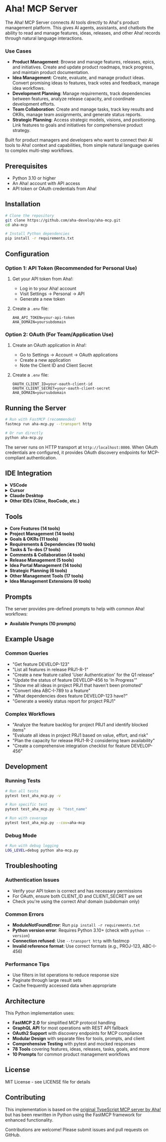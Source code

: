# Aha! MCP Server

The Aha! MCP Server connects AI tools directly to Aha!'s product management platform. This gives AI agents, assistants, and chatbots the ability to read and manage features, ideas, releases, and other Aha! records through natural language interactions.

### Use Cases

- **Product Management**: Browse and manage features, releases, epics, and initiatives. Create and update product roadmaps, track progress, and maintain product documentation.
- **Idea Management**: Create, evaluate, and manage product ideas. Convert promising ideas to features, track votes and feedback, manage idea workflows.
- **Development Planning**: Manage requirements, track dependencies between features, analyze release capacity, and coordinate development efforts.
- **Team Collaboration**: Create and manage tasks, track key results and OKRs, manage team assignments, and generate status reports.
- **Strategic Planning**: Access strategic models, visions, and positioning. Link features to goals and initiatives for comprehensive product strategy.

Built for product managers and developers who want to connect their AI tools to Aha! context and capabilities, from simple natural language queries to complex multi-step workflows.

## Prerequisites

- Python 3.10 or higher
- An Aha! account with API access
- API token or OAuth credentials from Aha!

## Installation

```bash
# Clone the repository
git clone https://github.com/aha-develop/aha-mcp.git
cd aha-mcp

# Install Python dependencies
pip install -r requirements.txt
```

## Configuration

### Option 1: API Token (Recommended for Personal Use)

1. Get your API token from Aha!:
   - Log in to your Aha! account
   - Visit Settings → Personal → API
   - Generate a new token

2. Create a `.env` file:
   ```env
   AHA_API_TOKEN=your-api-token
   AHA_DOMAIN=yoursubdomain
   ```

### Option 2: OAuth (For Team/Application Use)

1. Create an OAuth application in Aha!:
   - Go to Settings → Account → OAuth applications
   - Create a new application
   - Note the Client ID and Client Secret

2. Create a `.env` file:
   ```env
   OAUTH_CLIENT_ID=your-oauth-client-id
   OAUTH_CLIENT_SECRET=your-oauth-client-secret
   AHA_DOMAIN=yoursubdomain
   ```

## Running the Server

```bash
# Run with FastMCP (recommended)
fastmcp run aha-mcp.py --transport http

# Or run directly
python aha-mcp.py
```

The server runs on HTTP transport at `http://localhost:8000`. When OAuth credentials are configured, it provides OAuth discovery endpoints for MCP-compliant authentication.

## IDE Integration

<details>
<summary><b>VSCode</b></summary>

Add this to your `.vscode/settings.json`:

```json
{
  "mcp": {
    "servers": {
      "aha-mcp": {
        "command": "python",
        "args": ["/path/to/aha-mcp.py"],
        "env": {
          "AHA_API_TOKEN": "your-api-token",
          "AHA_DOMAIN": "yoursubdomain"
        }
      }
    }
  }
}
```

For more secure token management, consider using environment variables or a secure credential store instead of hardcoding tokens.
</details>

<details>
<summary><b>Cursor</b></summary>

1. Go to Cursor Settings > MCP
2. Click + Add new Global MCP Server
3. Add a configuration similar to:

```json
{
  "mcpServers": {
    "aha-mcp": {
      "command": "python",
      "args": ["/path/to/aha-mcp.py"],
      "env": {
        "AHA_API_TOKEN": "your-api-token",
        "AHA_DOMAIN": "yoursubdomain"
      }
    }
  }
}
```
</details>

<details>
<summary><b>Claude Desktop</b></summary>

Add to your `claude_desktop_config.json`:

```json
{
  "mcpServers": {
    "aha-mcp": {
      "command": "python",
      "args": ["/path/to/aha-mcp.py"],
      "env": {
        "AHA_API_TOKEN": "your-api-token",
        "AHA_DOMAIN": "yoursubdomain"
      }
    }
  }
}
```
</details>

<details>
<summary><b>Other IDEs (Cline, RooCode, etc.)</b></summary>

Most MCP-compatible IDEs follow a similar configuration pattern. Add to your IDE's MCP configuration:

```json
{
  "mcpServers": {
    "aha-mcp": {
      "command": "python",
      "args": ["/path/to/aha-mcp.py"],
      "env": {
        "AHA_API_TOKEN": "your-api-token",
        "AHA_DOMAIN": "yoursubdomain"
      }
    }
  }
}
```
</details>

## Tools

<!-- START AUTOMATED TOOLS -->
<details>
<summary><b>Core Features (14 tools)</b></summary>

- **get_record** - Get an Aha! record by reference (features, requirements, ideas)
  - `reference`: Reference number (e.g., "DEVELOP-123", "ADT-123-1", "ABC-I-123") (string, required)

- **get_page** - Get an Aha! page by reference
  - `reference`: Page reference number (e.g., "ABC-N-213") (string, required)
  - `includeParent`: Include parent page information (boolean, optional)

- **search_documents** - Search Aha! documents
  - `query`: Search query string (string, required)
  - `searchableType`: Type of document to search (default: "Page") (string, optional)

- **create_feature** - Create a new feature
  - `releaseId`: ID or reference of the release (string, required)
  - `name`: Feature name (string, required)
  - `description`: Feature description in markdown (string, optional)
  - `assignedToUserId`: ID of user to assign to (string, optional)
  - `tags`: Array of tags (string[], optional)
  - `workflowStatusId`: Workflow status ID (string, optional)
  - `epicId`: Epic ID or reference (string, optional)
  - `teamId`: Team ID (string, optional)

- **update_feature** - Update an existing feature
  - `id`: Feature ID or reference (string, required)
  - `name`: New feature name (string, optional)
  - `description`: New description (string, optional)
  - `workflowStatusId`: New workflow status ID (string, optional)
  - `assignedToUserId`: User ID to reassign to (string, optional)
  - `assignedToUserEmail`: User email to reassign to (string, optional)
  - `tags`: New tags (string[], optional)

- **delete_feature** - Delete a feature
  - `id`: Feature ID or reference to delete (string, required)

- **list_features** - List features with filters
  - `releaseId`: Filter by release (string, optional)
  - `epicId`: Filter by epic (string, optional)
  - `projectId`: Filter by project (string, optional)
  - `page`: Page number (number, optional)
  - `perPage`: Items per page (number, optional)

- **get_feature_details** - Get detailed feature information
  - `id`: Feature ID or reference (string, required)

- **get_idea** - Get an idea by ID or reference
  - `id`: Idea ID or reference (e.g., "ABC-I-123") (string, required)

- **list_ideas** - List ideas for a project
  - `projectId`: Project ID or reference (string, required)
  - `assignedToUserId`: Filter by assigned user (string, optional)
  - `promoted`: Filter by promotion status (boolean, optional)
  - `visibility`: Filter by visibility (string, optional)
  - `page`: Page number (number, optional)
  - `perPage`: Items per page (number, optional)

- **create_idea** - Create a new idea
  - `projectId`: Project ID or reference (string, required)
  - `name`: Idea name (string, required)
  - `assignedToUserId`: User ID to assign to (string, optional)
  - `workflowStatusId`: Workflow status ID (string, optional)

- **update_idea** - Update an existing idea
  - `id`: Idea ID or reference (string, required)
  - `name`: New idea name (string, optional)
  - `assignedToUserId`: User ID to reassign to (string, optional)
  - `workflowStatusId`: New workflow status ID (string, optional)

- **delete_idea** - Delete an idea
  - `id`: Idea ID or reference to delete (string, required)

- **introspection** - Explore Aha! GraphQL API schema
  - `queryType`: Type of introspection (default: "list-types") (string, optional)
  - `typeName`: Name of type to explore (string, optional)
  - `searchTerm`: Search term for filtering (string, optional)
  - `maxResults`: Maximum results to return (number, optional)
</details>

<details>
<summary><b>Project Management (14 tools)</b></summary>

- **list_projects** - List projects/workspaces
  - `teamsOnly`: Show only teams (boolean, optional)
  - `page`: Page number (number, optional)
  - `perPage`: Items per page (number, optional)

- **list_epics** - List epics
  - `projectId`: Filter by project (string, optional)
  - `releaseId`: Filter by release (string, optional)
  - `page`: Page number (number, optional)
  - `perPage`: Items per page (number, optional)

- **create_epic** - Create an epic
  - `releaseId`: Release ID or reference (string, required)
  - `name`: Epic name (string, required)
  - `description`: Epic description (string, optional)
  - `assignedToUserId`: User ID to assign to (string, optional)

- **update_epic** - Update an epic
  - `id`: Epic ID or reference (string, required)
  - `name`: New name (string, optional)
  - `description`: New description (string, optional)
  - `workflowStatusId`: New workflow status (string, optional)
  - `assignedToUserId`: User to reassign to (string, optional)

- **delete_epic** - Delete an epic
  - `id`: Epic ID or reference (string, required)

- **list_releases** - List releases
  - `projectId`: Filter by project (string, optional)
  - `page`: Page number (number, optional)
  - `perPage`: Items per page (number, optional)

- **create_release** - Create a release
  - `projectId`: Project ID or reference (string, required)
  - `name`: Release name (string, required)
  - `description`: Release description (string, optional)
  - `releaseDate`: Release date (string, optional)
  - `startDate`: Start date (string, optional)

- **update_release** - Update a release
  - `id`: Release ID or reference (string, required)
  - `name`: New name (string, optional)
  - `description`: New description (string, optional)
  - `releaseDate`: New release date (string, optional)
  - `startDate`: New start date (string, optional)

- **delete_release** - Delete a release
  - `id`: Release ID or reference (string, required)

- **duplicate_release** - Copy release structure
  - `id`: Release ID to duplicate (string, required)

- **list_initiatives** - List initiatives
  - `projectId`: Filter by project (string, optional)
  - `page`: Page number (number, optional)
  - `perPage`: Items per page (number, optional)

- **create_initiative** - Create an initiative
  - `projectId`: Project ID or reference (string, required)
  - `name`: Initiative name (string, required)
  - `description`: Initiative description (string, optional)
  - `assignedToUserId`: User ID to assign to (string, optional)

- **update_initiative** - Update an initiative
  - `id`: Initiative ID or reference (string, required)
  - `name`: New name (string, optional)
  - `description`: New description (string, optional)
  - `workflowStatusId`: New workflow status (string, optional)
  - `assignedToUserId`: User to reassign to (string, optional)

- **delete_initiative** - Delete an initiative
  - `id`: Initiative ID or reference (string, required)
</details>

<details>
<summary><b>Goals & OKRs (11 tools)</b></summary>

- **list_goals** - List goals
  - `projectId`: Filter by project (string, optional)
  - `page`: Page number (number, optional)
  - `perPage`: Items per page (number, optional)

- **create_goal** - Create a goal
  - `projectId`: Project ID or reference (string, required)
  - `name`: Goal name (string, required)
  - `metricName`: Metric name (string, optional)
  - `workflowStatusId`: Workflow status ID (string, optional)

- **update_goal** - Update a goal
  - `id`: Goal ID or reference (string, required)
  - `name`: New name (string, optional)
  - `metricName`: New metric name (string, optional)
  - `workflowStatusId`: New workflow status (string, optional)

- **delete_goal** - Delete a goal
  - `id`: Goal ID or reference (string, required)

- **list_key_results** - List key results for a goal
  - `goalId`: Goal ID or reference (string, required)

- **create_key_result** - Create a key result
  - `goalId`: Goal ID or reference (string, required)
  - `name`: Key result name (string, required)
  - `startingMetric`: Starting metric value (string, optional)
  - `targetMetric`: Target metric value (string, optional)
  - `assignedToUserEmail`: User email to assign to (string, optional)
  - `workflowStatusName`: Workflow status name (string, optional)

- **get_key_result** - Get key result details
  - `keyResultId`: Key result ID (string, required)

- **update_key_result** - Update a key result
  - `keyResultId`: Key result ID (string, required)
  - `name`: New name (string, optional)
  - `currentMetric`: Current metric value (string, optional)
  - `startingMetric`: New starting metric (string, optional)
  - `targetMetric`: New target metric (string, optional)
  - `assignedToUserEmail`: User to reassign to (string, optional)
  - `workflowStatusName`: New workflow status (string, optional)

- **delete_key_result** - Delete a key result
  - `keyResultId`: Key result ID (string, required)

- **update_key_result_progress** - Update key result progress
  - `keyResultId`: Key result ID (string, required)
  - `currentMetric`: Current metric value (string, required)

- **convert_feature_to_epic** - Convert feature to epic
  - `id`: Feature ID or reference (string, required)
</details>

<details>
<summary><b>Requirements & Dependencies (10 tools)</b></summary>

- **list_requirements** - List requirements
  - `projectId`: Filter by project (string, optional)
  - `page`: Page number (number, optional)
  - `perPage`: Items per page (number, optional)

- **create_requirement** - Create a requirement
  - `featureId`: Feature ID or reference (string, required)
  - `name`: Requirement name (string, required)
  - `description`: Requirement description (string, optional)
  - `assignedToUserId`: User ID to assign to (string, optional)
  - `originalEstimate`: Original estimate (string, optional)
  - `initialEstimate`: Initial estimate (string, optional)
  - `position`: Position in list (number, optional)

- **update_requirement** - Update a requirement
  - `id`: Requirement ID or reference (string, required)
  - `name`: New name (string, optional)
  - `description`: New description (string, optional)
  - `workflowStatusId`: New workflow status (string, optional)
  - `assignedToUserId`: User to reassign to (string, optional)
  - `originalEstimate`: New original estimate (string, optional)
  - `remainingEstimate`: Remaining estimate (string, optional)
  - `workDone`: Work done (string, optional)

- **delete_requirement** - Delete a requirement
  - `id`: Requirement ID or reference (string, required)

- **list_record_links** - List dependencies between records
  - `recordType`: Type of record (string, required)
  - `recordId`: Record ID or reference (string, required)
  - `parentAndChildLinks`: Include both directions (boolean, optional)

- **create_record_link** - Create dependency relationship
  - `parentRecordType`: Parent record type (string, required)
  - `parentRecordId`: Parent record ID (string, required)
  - `childRecordType`: Child record type (string, required)
  - `childRecordId`: Child record ID (string, required)
  - `linkType`: Type of link (number, required)

- **get_record_link** - Get link details
  - `recordLinkId`: Record link ID (string, required)

- **delete_record_link** - Remove dependency
  - `recordLinkId`: Record link ID (string, required)

- **list_record_links_for_type** - Get links by record type
  - `recordType`: Type of record (string, required)
  - `linkType`: Filter by link type (number, optional)

- **update_feature_tags** - Update feature tags
  - `id`: Feature ID or reference (string, required)
  - `tags`: Comma-separated tags (string, required)
</details>

<details>
<summary><b>Tasks & To-dos (7 tools)</b></summary>

- **create_task** - Create a task
  - `recordType`: Type of record to attach to (string, required)
  - `recordId`: Record ID to attach to (string, required)
  - `name`: Task name (string, required)
  - `description`: Task description (string, optional)
  - `dueDate`: Due date (string, optional)
  - `assignedToUserEmail`: User email to assign to (string, optional)

- **list_tasks** - List tasks
  - `assignedToUserId`: Filter by assigned user (string, optional)
  - `completed`: Filter by completion status (boolean, optional)
  - `page`: Page number (number, optional)
  - `perPage`: Items per page (number, optional)

- **get_task** - Get task details
  - `taskId`: Task ID (string, required)

- **update_task** - Update a task
  - `taskId`: Task ID (string, required)
  - `name`: New name (string, optional)
  - `description`: New description (string, optional)
  - `dueDate`: New due date (string, optional)
  - `completed`: Completion status (boolean, optional)
  - `assignedToUserEmail`: User to reassign to (string, optional)

- **delete_task** - Delete a task
  - `taskId`: Task ID (string, required)

- **complete_task** - Mark task complete/incomplete
  - `taskId`: Task ID (string, required)
  - `completed`: Completion status (boolean, optional)

- **list_tasks_for_record** - Get tasks for specific record
  - `recordType`: Type of record (string, required)
  - `recordId`: Record ID (string, required)
  - `assignedToUserId`: Filter by assigned user (string, optional)
  - `completed`: Filter by completion status (boolean, optional)
</details>

<details>
<summary><b>Comments & Collaboration (4 tools)</b></summary>

- **create_comment** - Add comment to record
  - `recordId`: Record ID to comment on (string, required)
  - `body`: Comment content (string, required)
  - `recordType`: Type of record (default: "feature") (string, optional)

- **update_comment** - Edit existing comment
  - `id`: Comment ID (string, required)
  - `body`: New comment content (string, required)

- **delete_comment** - Remove comment
  - `id`: Comment ID (string, required)

- **list_comments** - Get comments for a record
  - `recordId`: Record ID (string, required)
  - `recordType`: Type of record (default: "feature") (string, optional)
  - `page`: Page number (number, optional)
  - `perPage`: Items per page (number, optional)
</details>

<details>
<summary><b>Release Management (5 tools)</b></summary>

- **list_release_phases** - List phases for a release
  - `releaseId`: Release ID or reference (string, required)
  - `phaseType`: Filter by phase type (string, optional)

- **create_release_phase** - Create release phase/milestone
  - `releaseId`: Release ID or reference (string, required)
  - `name`: Phase name (string, required)
  - `description`: Phase description (string, optional)
  - `phaseType`: Type of phase (default: "phase") (string, optional)
  - `startOn`: Start date (string, optional)
  - `endOn`: End date (string, optional)

- **get_release_phase** - Get phase details
  - `phaseId`: Phase ID (string, required)

- **update_release_phase** - Update phase dates/status
  - `phaseId`: Phase ID (string, required)
  - `name`: New name (string, optional)
  - `description`: New description (string, optional)
  - `startOn`: New start date (string, optional)
  - `endOn`: New end date (string, optional)
  - `progress`: Progress percentage (number, optional)

- **delete_release_phase** - Remove phase
  - `phaseId`: Phase ID (string, required)
</details>

<details>
<summary><b>Idea Portal Management (14 tools)</b></summary>

- **create_idea_vote** - Vote for an idea
  - `ideaId`: Idea ID or reference (string, required)
  - `value`: Vote value (number, optional)
  - `userEmail`: Voter email (string, optional)
  - `description`: Vote description (string, optional)
  - `link`: Related link (string, optional)

- **list_idea_votes** - List votes for an idea
  - `ideaId`: Idea ID or reference (string, required)
  - `page`: Page number (number, optional)
  - `perPage`: Items per page (number, optional)

- **get_idea_vote** - Get vote details
  - `ideaId`: Idea ID or reference (string, required)
  - `voteId`: Vote ID (string, required)

- **update_idea_vote** - Modify vote value
  - `ideaId`: Idea ID or reference (string, required)
  - `voteId`: Vote ID (string, required)
  - `value`: New vote value (number, optional)
  - `description`: New description (string, optional)
  - `link`: New link (string, optional)

- **delete_idea_vote** - Remove vote
  - `ideaId`: Idea ID or reference (string, required)
  - `voteId`: Vote ID (string, required)

- **create_proxy_vote** - Create vote on behalf of portal users
  - `ideaId`: Idea ID or reference (string, required)
  - `value`: Vote value (number, required)
  - `voterEmails`: Array of voter emails (string[], required)
  - `description`: Vote description (string, optional)
  - `link`: Related link (string, optional)
  - `ideaOrganizationId`: Organization ID (string, optional)

- **list_idea_portals** - List idea portals
  - `productId`: Product ID or reference (string, required)

- **list_idea_portal_users** - List portal users
  - `ideaPortalId`: Portal ID (string, required)
  - `page`: Page number (number, optional)
  - `perPage`: Items per page (number, optional)

- **create_idea_portal_user** - Add portal user
  - `ideaPortalId`: Portal ID (string, required)
  - `email`: User email (string, required)
  - `firstName`: First name (string, optional)
  - `lastName`: Last name (string, optional)
  - `enabled`: Account enabled status (boolean, optional)
  - `permission`: Permission level (string, optional)
  - `maxEndorsementOverride`: Max endorsement override (number, optional)

- **update_idea_portal_user** - Update user details
  - `ideaPortalId`: Portal ID (string, required)
  - `userId`: User ID (string, required)
  - `firstName`: New first name (string, optional)
  - `lastName`: New last name (string, optional)
  - `enabled`: New enabled status (boolean, optional)
  - `unsubscribed`: Unsubscribe status (boolean, optional)
  - `maxEndorsementOverride`: New max endorsement (number, optional)

- **list_idea_subscriptions** - List idea subscriptions
  - `ideaId`: Idea ID or reference (string, required)
  - `page`: Page number (number, optional)
  - `perPage`: Items per page (number, optional)

- **create_idea_subscription** - Subscribe user to idea
  - `ideaId`: Idea ID or reference (string, required)
  - `userEmail`: User email (string, required)

- **delete_idea_subscription** - Remove subscription
  - `ideaId`: Idea ID or reference (string, required)
  - `subscriptionId`: Subscription ID (string, required)

- **list_idea_categories** - List idea categories
  - `productId`: Product ID or reference (string, required)
</details>

<details>
<summary><b>Strategic Planning (6 tools)</b></summary>

- **list_strategic_models** - List strategy models
  - `page`: Page number (number, optional)
  - `perPage`: Items per page (number, optional)

- **get_strategic_model** - Get model details
  - `modelId`: Model ID (string, required)

- **list_strategic_visions** - List strategic visions
  - `page`: Page number (number, optional)
  - `perPage`: Items per page (number, optional)

- **get_strategic_vision** - Get vision details
  - `visionId`: Vision ID (string, required)

- **list_strategic_positions** - List strategic positions
  - `page`: Page number (number, optional)
  - `perPage`: Items per page (number, optional)

- **get_strategic_position** - Get position details
  - `positionId`: Position ID (string, required)
</details>

<details>
<summary><b>Other Management Tools (17 tools)</b></summary>

- **list_users** - Get workspace users
  - `projectId`: Filter by project (string, optional)
  - `email`: Filter by email (string, optional)

- **create_user** - Add new user
  - `projectId`: Project ID or reference (string, required)
  - `email`: User email (string, required)
  - `firstName`: First name (string, required)
  - `lastName`: Last name (string, required)
  - `role`: User role (string, required)
  - `identityProviderId`: Identity provider ID (string, optional)

- **upload_attachment** - Upload file to record
  - `resourceType`: Type of resource (string, required)
  - `resourceId`: Resource ID (string, required)
  - `fileUrl`: URL of file to attach (string, required)
  - `fileName`: Name for attachment (string, required)
  - `contentType`: MIME type (string, optional)

- **delete_attachment** - Remove file attachment
  - `attachmentId`: Attachment ID (string, required)

- **get_all_tags** - Get all tags in Aha!
  - `nameFilter`: Filter tags by name (string, optional)

- **list_workflows** - Get available workflows
  - `projectId`: Project ID or reference (string, required)

- **list_custom_fields** - Get custom field definitions

- **list_products** - List products in account
  - `updatedSince`: Filter by update date (string, optional)

- **get_product** - Get product details
  - `productId`: Product ID or reference (string, required)

- **list_pages** - List pages/notes in products
  - `productId`: Product ID or reference (string, required)
  - `page`: Page number (number, optional)
  - `perPage`: Items per page (number, optional)

- **create_page** - Create documentation page
  - `productId`: Product ID or reference (string, required)
  - `name`: Page name (string, required)
  - `body`: Page content (string, optional)
  - `pageType`: Type of page (default: "page") (string, optional)
  - `parentId`: Parent page ID (string, optional)

- **update_page** - Update page content
  - `pageId`: Page ID (string, required)
  - `name`: New name (string, optional)
  - `body`: New content (string, optional)

- **delete_page** - Remove page
  - `pageId`: Page ID (string, required)

- **list_integrations** - List configured integrations

- **create_integration_field** - Map integration field
  - `recordType`: Type of record (string, required)
  - `recordId`: Record ID (string, required)
  - `integrationId`: Integration ID (string, required)
  - `fieldName`: Field name (string, required)
  - `fieldValue`: Field value (string, required)

- **update_integration_field** - Update field mapping
  - `recordType`: Type of record (string, required)
  - `recordId`: Record ID (string, required)
  - `integrationId`: Integration ID (string, required)
  - `fieldName`: Field name (string, required)
  - `fieldValue`: New field value (string, required)

- **delete_integration_field** - Remove field mapping
  - `fieldId`: Field ID (string, required)
</details>

<details>
<summary><b>Idea Management Extensions (6 tools)</b></summary>

- **promote_idea** - Convert idea to feature/epic
  - `id`: Idea ID or reference (string, required)
  - `targetType`: Target type ("feature" or "epic") (string, required)
  - `releaseId`: Target release ID (string, optional)
  - `name`: Feature/epic name (string, optional)
  - `description`: Feature/epic description (string, optional)
  - `assignedToUserId`: User to assign to (string, optional)

- **update_idea_score** - Update idea score
  - `id`: Idea ID or reference (string, required)
  - `score`: New score value (number, required)

- **update_idea_tags** - Set/update idea tags
  - `id`: Idea ID or reference (string, required)
  - `tags`: Array of tags (string[], required)
</details>
<!-- END AUTOMATED TOOLS -->

## Prompts

The server provides pre-defined prompts to help with common Aha! workflows:

<details>
<summary><b>Available Prompts (10 prompts)</b></summary>

- **analyze_feature_backlog** - Comprehensive backlog analysis
  - `project_id`: Project to analyze (required)
  - `release_id`: Specific release focus (optional)

- **create_feature_spec** - Detailed feature specification
  - `feature_name`: Name of the feature (required)
  - `release_id`: Target release (required)
  - `user_story`: User story description (required)
  - `acceptance_criteria`: Acceptance criteria (optional)

- **idea_evaluation** - Evaluate and prioritize ideas
  - `project_id`: Project containing ideas (required)
  - `evaluation_criteria`: Criteria to use (optional)

- **release_planning** - Release planning and capacity analysis
  - `release_id`: Release to plan (required)
  - `team_capacity`: Team capacity info (optional)
  - `focus_areas`: Areas to focus on (optional)

- **bug_triage_session** - Bug triage with filtering
  - `tag`: Filter by tag (optional)
  - `severity_threshold`: Minimum severity (optional)
  - `age_days`: Minimum age in days (optional)

- **feature_dependencies_analysis** - Analyze feature dependencies
  - `feature_reference`: Feature to analyze (required)
  - `check_upstream`: Check dependencies (optional)
  - `check_downstream`: Check dependents (optional)

- **sprint_retrospective** - Sprint retrospective analysis
  - `sprint_name`: Sprint name (required)
  - `team_name`: Team to focus on (optional)

- **weekly_status_report** - Generate status report
  - `project_id`: Project to report on (required)
  - `week_ending`: Week ending date (required)
  - `include_metrics`: Include metrics (optional)

- **idea_to_feature_conversion** - Convert idea to feature
  - `idea_reference`: Idea to convert (required)
  - `target_release`: Target release (required)

- **integration_checklist** - Integration planning checklist
  - `feature_reference`: Feature requiring integration (required)
  - `integration_type`: Type of integration (optional)
</details>

## Example Usage

### Common Queries
- "Get feature DEVELOP-123"
- "List all features in release PRJ1-R-1"
- "Create a new feature called 'User Authentication' for the Q1 release"
- "Update the status of feature DEVELOP-456 to 'In Progress'"
- "Show me all ideas in project PRJ1 that haven't been promoted"
- "Convert idea ABC-I-789 to a feature"
- "What dependencies does feature DEVELOP-123 have?"
- "Generate a weekly status report for project PRJ1"

### Complex Workflows
- "Analyze the feature backlog for project PRJ1 and identify blocked items"
- "Evaluate all ideas in project PRJ1 based on value, effort, and risk"
- "Plan the capacity for release PRJ1-R-2 considering team availability"
- "Create a comprehensive integration checklist for feature DEVELOP-456"

## Development

### Running Tests

```bash
# Run all tests
pytest test_aha_mcp.py -v

# Run specific test
pytest test_aha_mcp.py -k "test_name"

# Run with coverage
pytest test_aha_mcp.py --cov=aha-mcp
```

### Debug Mode

```bash
# Run with debug logging
LOG_LEVEL=debug python aha-mcp.py
```

## Troubleshooting

### Authentication Issues
- Verify your API token is correct and has necessary permissions
- For OAuth, ensure both CLIENT_ID and CLIENT_SECRET are set
- Check you're using the correct Aha! domain (subdomain only)

### Common Errors
- **ModuleNotFoundError**: Run `pip install -r requirements.txt`
- **Python version error**: Requires Python 3.10+ (check with `python --version`)
- **Connection refused**: Use `--transport http` with fastmcp
- **Invalid reference format**: Use correct formats (e.g., PROJ-123, ABC-I-456)

### Performance Tips
- Use filters in list operations to reduce response size
- Paginate through large result sets
- Cache frequently accessed data when appropriate

## Architecture

This Python implementation uses:
- **FastMCP 2.0** for simplified MCP protocol handling
- **GraphQL API** for most operations with REST API fallback
- **OAuth2 Support** with discovery endpoints for MCP compliance
- **Modular Design** with separate files for tools, prompts, and client
- **Comprehensive Testing** with pytest and mocked responses
- **78 Tools** covering features, ideas, releases, tasks, goals, and more
- **10 Prompts** for common product management workflows

## License

MIT License - see LICENSE file for details

## Contributing

This implementation is based on the [original TypeScript MCP server by Aha!](https://github.com/aha-develop/aha-mcp) but has been rewritten in Python using the FastMCP framework for enhanced functionality.

Contributions are welcome! Please submit issues and pull requests on GitHub.